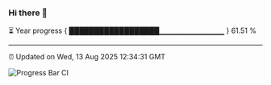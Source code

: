 ### Hi there 👋

⏳ Year progress { ██████████████████▁▁▁▁▁▁▁▁▁▁▁▁ } 61.51 %

---

⏰ Updated on Wed, 13 Aug 2025 12:34:31 GMT

![Progress Bar CI](https://github.com/liununu/liununu/workflows/Progress%20Bar%20CI/badge.svg)
